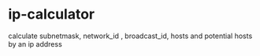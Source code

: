 # ip-calculator
calculate subnetmask, network_id , broadcast_id, hosts and potential hosts by an ip address

